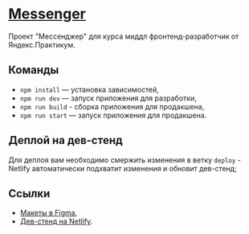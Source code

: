 # [Messenger](https://willowy-bublanina-409ba7.netlify.app/)

Проект "Мессенджер" для курса миддл фронтенд-разработчик от Яндекс.Практикум.

## Команды

- `npm install` — установка зависимостей,
- `npm run dev` — запуск приложения для разработки,
- `npm run build` - сборка приложения для продакшена,
- `npm run start` — запуск приложения для продакшена.

## Деплой на дев-стенд

Для деплоя вам необходимо смержить изменения в ветку `deploy` - Netlify автоматически подхватит изменения и обновит дев-стенд;

## Ссылки

- [Макеты в Figma](https://www.figma.com/file/rqOtYWFJ807g0KpzCoNkvH/Design-System?node-id=101%3A6&t=HnpKbNff3XLIOCOa-1),
- [Дев-стенд на Netlify](https://willowy-bublanina-409ba7.netlify.app).
